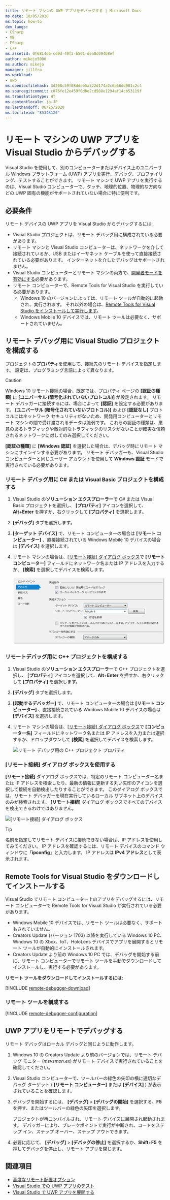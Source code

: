```yaml
---
title: リモート マシンの UWP アプリをデバッグする | Microsoft Docs
ms.date: 10/05/2018
ms.topic: how-to
dev_langs:
- CSharp
- VB
- FSharp
- C++
ms.assetid: 0f6814d6-cd0d-49f3-b501-dea8c094b8ef
author: mikejo5000
ms.author: mikejo
manager: jillfra
ms.workload:
- uwp
ms.openlocfilehash: 3d208c59f08ddeb5a322d174a2c6b56dd901c2c4
ms.sourcegitcommit: c076fe12e459f0dbe2cd508e1294af14cb53119f
ms.translationtype: HT
ms.contentlocale: ja-JP
ms.lasthandoff: 06/25/2020
ms.locfileid: "85348120"
---
```

# <a name="debug-uwp-apps-on-remote-machines-from-visual-studio"></a>リモート マシンの UWP アプリを Visual Studio からデバッグする

Visual Studio を使用して、別のコンピューターまたはデバイス上のユニバーサル Windows プラットフォーム (UWP) アプリを実行、デバッグ、プロファイリング、テストすることができます。 リモート マシンで UWP アプリを実行するのは、Visual Studio コンピューターで、タッチ、地理的位置、物理的な方向などの UWP 固有の機能がサポートされていない場合に特に便利です。

## <a name="prerequisites"></a><a name="BKMK_Prerequisites"></a> 必要条件

リモート デバイスの UWP アプリを Visual Studio からデバッグするには:

- Visual Studio プロジェクトは、リモート デバッグ用に構成されている必要があります。
- リモート マシンと Visual Studio コンピューターは、ネットワークを介して接続されているか、USB またはイーサネット ケーブルを使って直接接続されている必要があります。 インターネットを介したデバッグはサポートされません。
- Visual Studio コンピューターとリモート マシンの両方で、[開発者モードを有効にする](/windows/uwp/get-started/enable-your-device-for-development)必要があります。
- リモート コンピューターで、Remote Tools for Visual Studio を実行している必要があります。
  - Windows 10 のバージョンによっては、リモート ツールが自動的に起動され、実行されます。 それ以外の場合は、[Remote Tools for Visual Studio をインストールして実行します](#BKMK_download)。
  - Windows Mobile 10 デバイスでは、リモート ツールは必要なく、サポートされていません。

## <a name="configure-a-visual-studio-project-for-remote-debugging"></a><a name="BKMK_ConnectVS"></a> リモート デバッグ用に Visual Studio プロジェクトを構成する
<a name="BKMK_DirectConnect"></a> プロジェクトの**プロパティ**を使用して、接続先のリモート デバイスを指定します。 設定は、プログラミング言語によって異なります。

> [!CAUTION]
> Windows 10 リモート接続の場合、既定では、プロパティ ページの **[認証の種類]** に **[ユニバーサル (暗号化されていないプロトコル)]** が設定されます。 リモート デバッガーに接続するには、場合によって **[認証]** を設定する必要があります。 **[ユニバーサル (暗号化されていないプロトコル)]** および **[認証なし]** プロトコルにはネットワーク セキュリティがないため、開発用コンピューターとリモート マシンの間で受け渡されるデータは脆弱です。 これらの認証の種類は、悪意のあるトラフィックや敵対的なトラフィックのリスクがないことが確実な信頼されるネットワークに対してのみ選択してください。
>
>**[認証の種類]** に **[Windows 認証]** を選択した場合は、デバッグ時にリモート マシンにサインインする必要があります。 リモート デバッガーも、Visual Studio コンピューターと同じユーザー アカウントを使用して **Windows 認証** モードで実行されている必要があります。

### <a name="configure-a-c-or-visual-basic-project-for-remote-debugging"></a><a name="BKMK_Choosing_the_remote_device_for_C__and_Visual_Basic_projects"></a> リモート デバッグ用に C# または Visual Basic プロジェクトを構成する

1. Visual Studio の**ソリューション エクスプローラー**で C# または Visual Basic プロジェクトを選択し、 **[プロパティ]** アイコンを選択して、**Alt**+**Enter** を押すか、右クリックして **[プロパティ]** を選択します。

1. **[デバッグ]** タブを選択します。

1. **[ターゲット デバイス]** で、リモート コンピューターの場合は **[リモート コンピューター]** 、直接接続されている Windows Mobile 10 デバイスの場合は **[デバイス]** を選択します。

1. リモート マシンの場合は、[[リモート接続] ダイアログ ボックス](#remote-connections)で **[リモート コンピューター]** フィールドにネットワーク名または IP アドレスを入力するか、 **[検索]** を選択してデバイスを検索します。

    ![リモート デバッグ用のマネージド プロジェクト プロパティ](../debugger/media/vsrun_managed_projprop_remote.png "マネージド デバッグ プロジェクトのプロパティ")

### <a name="configure-a-c-project-for-remote-debugging"></a><a name="BKMK_Choosing_the_remote_device_for_JavaScript_and_C___projects"></a> リモートデバッグ用に C++ プロジェクトを構成する

1. Visual Studio の**ソリューション エクスプローラー**で C++ プロジェクトを選択し、 **[プロパティ]** アイコンを選択して、**Alt**+**Enter** を押すか、右クリックして **[プロパティ]** を選択します。

1. **[デバッグ]** タブを選択します。

3. **[起動するデバッガー]** で、リモート コンピューターの場合は **[リモート コンピューター]** 、直接接続されている Windows Mobile 10 デバイスの場合は **[デバイス]** を選択します。

1. リモート マシンの場合は、[[リモート接続] ダイアログ ボックス](#remote-connections)で **[コンピューター名]** フィールドにネットワーク名または IP アドレスを入力または選択するか、ドロップダウンして **[検索]** を選択してデバイスを検索します。

    ![リモート デバッグ用の C++ プロジェクト プロパティ](../debugger/media/vsrun_cpp_projprop_remote.png "C++ のデバッグ プロジェクト プロパティ")

### <a name="use-the-remote-connections-dialog-box"></a><a name="remote-connections"></a> [リモート接続] ダイアログ ボックスを使用する

**[リモート接続]** ダイアログ ボックスでは、特定のリモート コンピューター名または IP アドレスを検索したり、最新の情報に更新する丸い矢印のアイコンを選択して接続を自動検出したりすることができます。 このダイアログ ボックスでは、リモート デバッガーを現在実行しているローカル サブネット上のデバイスのみが検索されます。 **[リモート接続]** ダイアログ ボックスですべてのデバイスを検出できるわけではありません。

 ![[リモート接続] ダイアログ ボックス](../debugger/media/vsrun_selectremotedebuggerdlg.png "[リモート接続] ダイアログ")

>[!TIP]
>名前を指定してリモート デバイスに接続できない場合は、IP アドレスを使用してみてください。 IP アドレスを確認するには、リモート デバイスのコマンド ウィンドウに「**ipconfig**」と入力します。 IP アドレスは **IPv4 アドレス**として表示されます。

## <a name="download-and-install-the-remote-tools-for-visual-studio"></a><a name="BKMK_download"></a> Remote Tools for Visual Studio をダウンロードしてインストールする

Visual Studio でリモート コンピューター上のアプリをデバッグするには、リモート コンピューターで Remote Tools for Visual Studio が実行されている必要があります。

- Windows Mobile 10 デバイスでは、リモート ツールは必要なく、サポートもされていません。
- Creators Update (バージョン 1703) 以降を実行している Windows 10 PC、Windows 10 の Xbox、IoT、HoloLens デバイスでアプリを展開するとリモート ツールが自動的にインストールされます。
- Creators Update より前の Windows 10 PC では、デバッグを開始する前に、リモート コンピューターでリモート ツールを手動でダウンロードしてインストールし、実行する必要があります。

**リモート ツールをダウンロードしてインストールするには:**

[!INCLUDE [remote-debugger-download](../debugger/includes/remote-debugger-download.md)]

### <a name="configure-the-remote-tools"></a><a name="BKMK_setup"></a> リモート ツールを構成する

[!INCLUDE [remote-debugger-configuration](../debugger/includes/remote-debugger-configuration.md)]

## <a name="debug-uwp-apps-remotely"></a><a name="BKMK_RunRemoteDebug"></a> UWP アプリをリモートでデバッグする

リモート デバッグはローカル デバッグと同じように動作します。

1. Windows 10 の Creators Update より前のバージョンでは、リモート デバッグ モニター (*msvsmon.ex*) がリモート デバイスで実行されていることを確認してください。

1. Visual Studio コンピューターで、ツールバーの緑色の矢印の横に適切なデバッグ ターゲット ( **[リモート コンピューター]** または **[デバイス]** ) が表示されていることを確認します。

1. デバッグを開始するには、 **[デバッグ]**  >  **[デバッグの開始]** を選択する、**F5** を押す、またはツールバーの緑色の矢印を選択します。

   プロジェクトが再コンパイルされ、リモート デバイスに展開され起動されます。 デバッガーにより、ブレークポイントで実行が中断され、コードをステップ イン、ステップ オーバー、ステップ アウトできます。

1. 必要に応じて、 **[デバッグ]**  >  **[デバッグの停止]** を選択するか、**Shift**+**F5** を押してデバッグを停止し、リモート アプリを閉じます。

## <a name="see-also"></a>関連項目
- [高度なリモート配置オプション](/windows/uwp/debug-test-perf/deploying-and-debugging-uwp-apps#advanced-remote-deployment-options)
- [Visual Studio での UWP アプリのテスト](/visualstudio/test/create-and-run-unit-tests-for-a-store-app-in-visual-studio/)
- [Visual Studio で UWP アプリを展開する](debugging-windows-store-and-windows-universal-apps.md)
